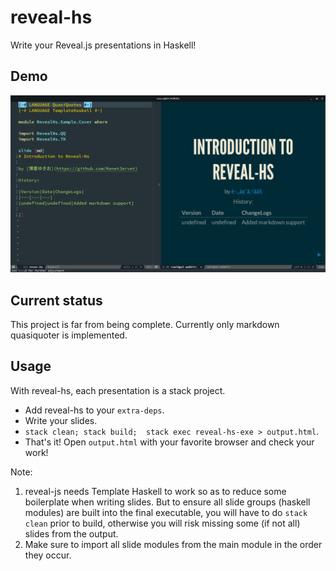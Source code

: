 # reveal-hs
Write your Reveal.js presentations in Haskell!

## Demo

![Demo](reveal-hs-demo.png)


## Current status

This project is far from being complete. Currently only markdown quasiquoter is implemented.


## Usage

With reveal-hs, each presentation is a stack project.

* Add reveal-hs to your `extra-deps`.
* Write your slides.
* `stack clean; stack build;  stack exec reveal-hs-exe > output.html`.
* That's it! Open `output.html` with your favorite browser and check your work!

Note: 

1. reveal-js needs Template Haskell to work so as to reduce some boilerplate when writing slides.
But to ensure all slide groups (haskell modules) are built into the final executable, you will
have to do `stack clean` prior to build, otherwise you will risk missing some (if not all) 
slides from the output.
1. Make sure to import all slide modules from the main module in the order they occur.
